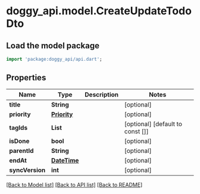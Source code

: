 # doggy_api.model.CreateUpdateTodoDto

## Load the model package
```dart
import 'package:doggy_api/api.dart';
```

## Properties
Name | Type | Description | Notes
------------ | ------------- | ------------- | -------------
**title** | **String** |  | [optional] 
**priority** | [**Priority**](Priority.md) |  | [optional] 
**tagIds** | **List<String>** |  | [optional] [default to const []]
**isDone** | **bool** |  | [optional] 
**parentId** | **String** |  | [optional] 
**endAt** | [**DateTime**](DateTime.md) |  | [optional] 
**syncVersion** | **int** |  | [optional] 

[[Back to Model list]](../README.md#documentation-for-models) [[Back to API list]](../README.md#documentation-for-api-endpoints) [[Back to README]](../README.md)


